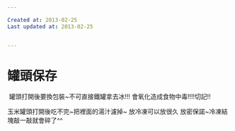 ```yaml
---

Created at: 2013-02-25
Last updated at: 2013-02-25


---
```


# 罐頭保存


 罐頭打開後要換包裝~不可直接鐵罐拿去冰!!!
會氧化造成食物中毒!!!!切記!!

玉米罐頭打開後吃不完~把裡面的湯汁濾掉~
放冷凍可以放很久
放密保諾~冷凍結塊敲一敲就會碎了^^


